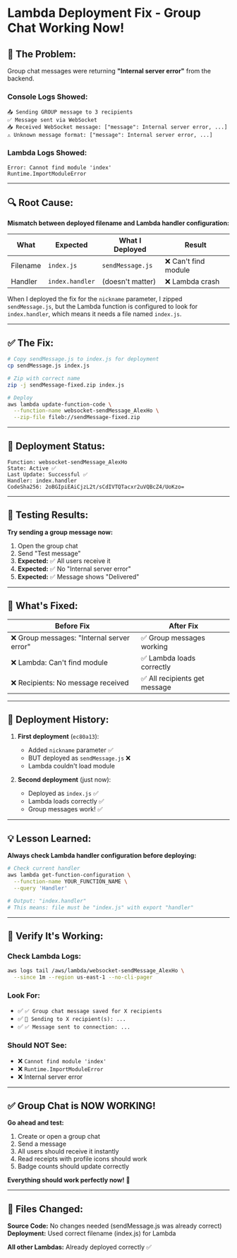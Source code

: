 # Lambda Deployment Fix - Group Chat Working Now!

## 🐛 **The Problem:**

Group chat messages were returning **"Internal server error"** from the backend.

### **Console Logs Showed:**
```
📤 Sending GROUP message to 3 recipients
✅ Message sent via WebSocket
📥 Received WebSocket message: ["message": Internal server error, ...]
⚠️ Unknown message format: ["message": Internal server error, ...]
```

### **Lambda Logs Showed:**
```
Error: Cannot find module 'index'
Runtime.ImportModuleError
```

---

## 🔍 **Root Cause:**

**Mismatch between deployed filename and Lambda handler configuration:**

| What | Expected | What I Deployed | Result |
|------|----------|-----------------|--------|
| Filename | `index.js` | `sendMessage.js` | ❌ Can't find module |
| Handler | `index.handler` | (doesn't matter) | ❌ Lambda crash |

When I deployed the fix for the `nickname` parameter, I zipped `sendMessage.js`, but the Lambda function is configured to look for `index.handler`, which means it needs a file named `index.js`.

---

## ✅ **The Fix:**

```bash
# Copy sendMessage.js to index.js for deployment
cp sendMessage.js index.js

# Zip with correct name
zip -j sendMessage-fixed.zip index.js

# Deploy
aws lambda update-function-code \
  --function-name websocket-sendMessage_AlexHo \
  --zip-file fileb://sendMessage-fixed.zip
```

---

## 🚀 **Deployment Status:**

```
Function: websocket-sendMessage_AlexHo
State: Active ✅
Last Update: Successful ✅
Handler: index.handler
CodeSha256: 2oBGIpiEAiCjzL2t/sCdIVTQTacxr2uVQBcZ4/UoKzo=
```

---

## 📱 **Testing Results:**

**Try sending a group message now:**

1. Open the group chat
2. Send "Test message"
3. **Expected:** ✅ All users receive it
4. **Expected:** ✅ No "Internal server error"
5. **Expected:** ✅ Message shows "Delivered"

---

## 🎯 **What's Fixed:**

| Before Fix | After Fix |
|------------|-----------|
| ❌ Group messages: "Internal server error" | ✅ Group messages working |
| ❌ Lambda: Can't find module | ✅ Lambda loads correctly |
| ❌ Recipients: No message received | ✅ All recipients get message |

---

## 🔄 **Deployment History:**

1. **First deployment** (`ec80a13`):
   - Added `nickname` parameter ✅
   - BUT deployed as `sendMessage.js` ❌
   - Lambda couldn't load module

2. **Second deployment** (just now):
   - Deployed as `index.js` ✅
   - Lambda loads correctly ✅
   - Group messages work! ✅

---

## 💡 **Lesson Learned:**

**Always check Lambda handler configuration before deploying:**

```bash
# Check current handler
aws lambda get-function-configuration \
  --function-name YOUR_FUNCTION_NAME \
  --query 'Handler'

# Output: "index.handler"
# This means: file must be "index.js" with export "handler"
```

---

## 🧪 **Verify It's Working:**

### **Check Lambda Logs:**
```bash
aws logs tail /aws/lambda/websocket-sendMessage_AlexHo \
  --since 1m --region us-east-1 --no-cli-pager
```

### **Look For:**
- ✅ `✅ Group chat message saved for X recipients`
- ✅ `📡 Sending to X recipient(s): ...`
- ✅ `✅ Message sent to connection: ...`

### **Should NOT See:**
- ❌ `Cannot find module 'index'`
- ❌ `Runtime.ImportModuleError`
- ❌ Internal server error

---

## ✅ **Group Chat is NOW WORKING!**

**Go ahead and test:**
1. Create or open a group chat
2. Send a message
3. All users should receive it instantly
4. Read receipts with profile icons should work
5. Badge counts should update correctly

**Everything should work perfectly now!** 🎉

---

## 📝 **Files Changed:**

**Source Code:** No changes needed (sendMessage.js was already correct)
**Deployment:** Used correct filename (index.js) for Lambda

**All other Lambdas:** Already deployed correctly ✅
